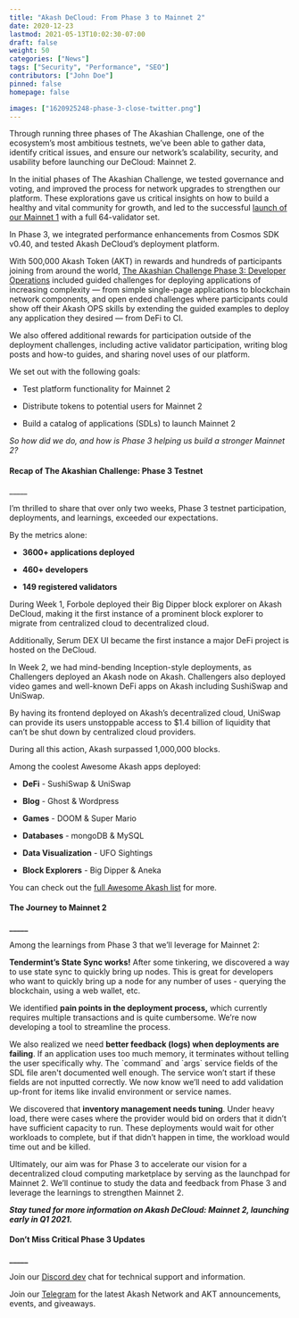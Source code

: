 ```yaml
---
title: "Akash DeCloud: From Phase 3 to Mainnet 2"
date: 2020-12-23
lastmod: 2021-05-13T10:02:30-07:00
draft: false
weight: 50
categories: ["News"]
tags: ["Security", "Performance", "SEO"]
contributors: ["John Doe"]
pinned: false
homepage: false

images: ["1620925248-phase-3-close-twitter.png"]
---
```

  
Through running three phases of The Akashian Challenge, one of the ecosystem’s most ambitious testnets, we’ve been able to gather data, identify critical issues, and ensure our network’s scalability, security, and usability before launching our DeCloud: Mainnet 2.   

In the initial phases of The Akashian Challenge, we tested governance and voting, and improved the process for network upgrades to strengthen our platform. These explorations gave us critical insights on how to build a healthy and vital community for growth, and led to the successful [launch of our Mainnet 1](https://akash.network/blog/announcing-akash-mainnet-live-and-bitmax-ieo/) with a full 64-validator set.  

In Phase 3, we integrated performance enhancements from Cosmos SDK v0.40, and tested Akash DeCloud’s deployment platform.   

With 500,000 Akash Token (AKT) in rewards and hundreds of participants joining from around the world, [The Akashian Challenge Phase 3: Developer Operations](https://akash.network/blog/the-akashian-challenge-phase-3-rewards-overview/) included guided challenges for deploying applications of increasing complexity — from simple single-page applications to blockchain network components, and open ended challenges where participants could show off their Akash OPS skills by extending the guided examples to deploy any application they desired — from DeFi to CI.  

We also offered additional rewards for participation outside of the deployment challenges, including active validator participation, writing blog posts and how-to guides, and sharing novel uses of our platform.  

We set out with the following goals:

*   Test platform functionality for Mainnet 2
    
*   Distribute tokens to potential users for Mainnet 2
    
*   Build a catalog of applications (SDLs) to launch Mainnet 2
    

_So how did we do, and how is Phase 3 helping us build a stronger Mainnet 2?_

#### **Recap of The Akashian Challenge: Phase 3 Testnet**  
\_\_\_\_\_

I’m thrilled to share that over only two weeks, Phase 3 testnet participation, deployments, and learnings, exceeded our expectations.  

By the metrics alone:

*   **3600+ applications deployed**
    
*   **460+ developers**
    
*   **149 registered validators**
    

During Week 1, Forbole deployed their Big Dipper block explorer on Akash DeCloud, making it the first instance of a prominent block explorer to migrate from centralized cloud to decentralized cloud. 

Additionally, Serum DEX UI became the first instance a major DeFi project is hosted on the DeCloud.

In Week 2, we had mind-bending Inception-style deployments, as Challengers deployed an Akash node on Akash. Challengers also deployed video games and well-known DeFi apps on Akash including SushiSwap and UniSwap.

By having its frontend deployed on Akash’s decentralized cloud, UniSwap can provide its users unstoppable access to $1.4 billion of liquidity that can’t be shut down by centralized cloud providers.  
  
During all this action, Akash surpassed 1,000,000 blocks.  

Among the coolest Awesome Akash apps deployed:

*   **DeFi** - SushiSwap & UniSwap
    
*   **Blog** - Ghost & Wordpress
    
*   **Games** - DOOM & Super Mario
    
*   **Databases** - mongoDB & MySQL
    
*   **Data Visualization** - UFO Sightings
    
*   **Block Explorers** - Big Dipper & Aneka
    

You can check out the [full Awesome Akash list](https://github.com/ovrclk/awesome-akash) for more.

#### **The Journey to Mainnet 2**  
**\_\_\_\_\_**

Among the learnings from Phase 3 that we’ll leverage for Mainnet 2:  

**Tendermint’s State Sync works!** After some tinkering, we discovered a way to use state sync to quickly bring up nodes. This is great for developers who want to quickly bring up a node for any number of uses - querying the blockchain, using a web wallet, etc.  

We identified **pain points in the deployment process,** which currently requires multiple transactions and is quite cumbersome. We’re now developing a tool to streamline the process.  

We also realized we need **better feedback (logs) when deployments are failing**. If an application uses too much memory, it terminates without telling the user specifically why. The \`command\` and \`args\` service fields of the SDL file aren't documented well enough. The service won’t start if these fields are not inputted correctly. We now know we’ll need to add validation up-front for items like invalid environment or service names.  

We discovered that **inventory management needs tuning**. Under heavy load, there were cases where the provider would bid on orders that it didn’t have sufficient capacity to run. These deployments would wait for other workloads to complete, but if that didn’t happen in time, the workload would time out and be killed.  

Ultimately, our aim was for Phase 3 to accelerate our vision for a decentralized cloud computing marketplace by serving as the launchpad for Mainnet 2. We’ll continue to study the data and feedback from Phase 3 and leverage the learnings to strengthen Mainnet 2.  

_**Stay tuned for more information on Akash DeCloud: Mainnet 2, launching early in Q1 2021.**_  

#### **Don’t Miss Critical Phase 3 Updates**  
**\_\_\_\_\_**

Join our [Discord dev](https://discord.akash.network/) chat for technical support and information.

Join our [Telegram](https://t.me/AkashNW) for the latest Akash Network and AKT announcements, events, and giveaways.